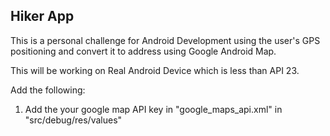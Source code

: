 ## Hiker App 
This is a personal challenge for Android Development using the user's GPS positioning and convert it to address using Google Android Map. 

This will be working on Real Android Device which is less than API 23. 

Add the following: 
1. Add the your google map API key in "google_maps_api.xml" in "src/debug/res/values"

